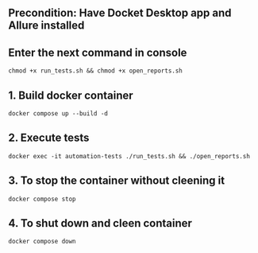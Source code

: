 ## Precondition: Have Docket Desktop app and Allure installed
## Enter the next command in console
```
chmod +x run_tests.sh && chmod +x open_reports.sh
```
## 1. Build docker container
```
docker compose up --build -d
```
## 2. Execute tests
```
docker exec -it automation-tests ./run_tests.sh && ./open_reports.sh
```

## 3. To stop the container without cleening it

```
docker compose stop
```
## 4. To shut down and cleen container

```
docker compose down
```
